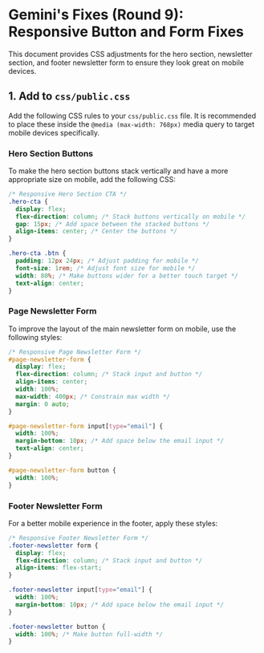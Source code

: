 # Gemini's Fixes (Round 9): Responsive Button and Form Fixes

This document provides CSS adjustments for the hero section, newsletter section, and footer newsletter form to ensure they look great on mobile devices.

## 1. Add to `css/public.css`

Add the following CSS rules to your `css/public.css` file. It is recommended to place these inside the `@media (max-width: 768px)` media query to target mobile devices specifically.

### Hero Section Buttons

To make the hero section buttons stack vertically and have a more appropriate size on mobile, add the following CSS:

```css
/* Responsive Hero Section CTA */
.hero-cta {
  display: flex;
  flex-direction: column; /* Stack buttons vertically on mobile */
  gap: 15px; /* Add space between the stacked buttons */
  align-items: center; /* Center the buttons */
}

.hero-cta .btn {
  padding: 12px 24px; /* Adjust padding for mobile */
  font-size: 1rem; /* Adjust font size for mobile */
  width: 80%; /* Make buttons wider for a better touch target */
  text-align: center;
}
```

### Page Newsletter Form

To improve the layout of the main newsletter form on mobile, use the following styles:

```css
/* Responsive Page Newsletter Form */
#page-newsletter-form {
  display: flex;
  flex-direction: column; /* Stack input and button */
  align-items: center;
  width: 100%;
  max-width: 400px; /* Constrain max width */
  margin: 0 auto;
}

#page-newsletter-form input[type="email"] {
  width: 100%;
  margin-bottom: 10px; /* Add space below the email input */
  text-align: center;
}

#page-newsletter-form button {
  width: 100%;
}
```

### Footer Newsletter Form

For a better mobile experience in the footer, apply these styles:

```css
/* Responsive Footer Newsletter Form */
.footer-newsletter form {
  display: flex;
  flex-direction: column; /* Stack input and button */
  align-items: flex-start;
}

.footer-newsletter input[type="email"] {
  width: 100%;
  margin-bottom: 10px; /* Add space below the email input */
}

.footer-newsletter button {
  width: 100%; /* Make button full-width */
}
```
